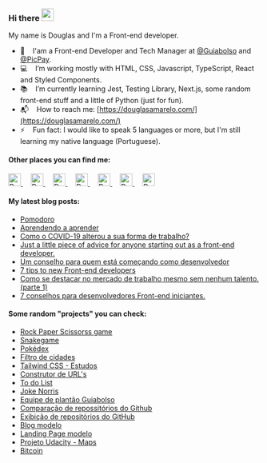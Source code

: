 ### Hi there <img src="https://media.giphy.com/media/hvRJCLFzcasrR4ia7z/giphy.gif" height="25px">

My name is Douglas and I'm a Front-end developer.

- :office: &nbsp;&nbsp; I'am a Front-end Developer and Tech Manager at [@Guiabolso](https://github.com/GuiaBolso) and [@PicPay](https://github.com/PicPay).
- :computer: &nbsp;&nbsp; I’m working mostly with HTML, CSS, Javascript, TypeScript, React and Styled Components.
- :books: &nbsp;&nbsp; I’m currently learning Jest, Testing Library, Next.js, some random front-end stuff and a little of Python (just for fun).
- :mailbox_with_mail: &nbsp;&nbsp; How to reach me: [https://douglasamarelo.com/](https://douglasamarelo.com/)
- :zap: &nbsp;&nbsp; Fun fact: I would like to speak 5 languages or more, but I'm still learning my native language (Portuguese).

#### Other places you can find me:

<p>
	<a href="https://www.linkedin.com/in/douglasamarelo/" title="Douglas Amarelo Lopes - LinkedIn" target="_blank">
		<img alt="Douglas Amarelo Lopes - LinkedIn" src="https://user-images.githubusercontent.com/3269950/87224345-ee420b00-c35a-11ea-89cd-215268e9e4bd.png" height="25" />
	</a>
	&nbsp; &nbsp;
	<a href="https://codepen.io/DouglasAmarelo/" title="Douglas Amarelo Lopes - Codepen" target="_blank">
		<img alt="Douglas Amarelo Lopes - Codepen" src="https://user-images.githubusercontent.com/3269950/87224358-f26e2880-c35a-11ea-81c8-975a2cec1a1c.png" height="25" />
	</a>
	&nbsp; &nbsp;
	<a href="https://codesandbox.io/u/DouglasAmarelo" title="Douglas Amarelo Lopes - CodeSandbox" target="_blank">
		<img alt="Douglas Amarelo Lopes - CodeSandbox" src="https://user-images.githubusercontent.com/3269950/155405354-00738d4f-1d87-4c27-802d-5064378d9ece.png" height="25" />
	</a>
	&nbsp; &nbsp;
	<a href="https://twitter.com/DouglasAmarelo" title="Douglas Amarelo Lopes - Twitter" target="_blank">
		<img alt="Douglas Amarelo Lopes - Twitter" src="https://user-images.githubusercontent.com/3269950/87224359-fac66380-c35a-11ea-8a66-d088205525f4.png" height="25" />
	</a>
	&nbsp; &nbsp;
	<a href="https://www.instagram.com/douglasamarelo_dev" title="Douglas Amarelo Lopes - Instagram" target="_blank">
		<img alt="Douglas Amarelo Lopes - Instagram" src="https://user-images.githubusercontent.com/3269950/114305746-e3660380-9aaf-11eb-8f33-0a8e5ffa80dd.png" height="25" />
	</a>
	&nbsp; &nbsp;
	<a href="https://medium.com/@DouglasAmarelo" title="Douglas Amarelo Lopes - Medium" target="_blank">
		<img alt="Douglas Amarelo Lopes - Medium" src="https://user-images.githubusercontent.com/3269950/87224334-e8e4c080-c35a-11ea-8ab2-355af0870a72.png" height="25" />
	</a>
	&nbsp; &nbsp;
	<a href="https://dev.to/douglasamarelo" title="Douglas Amarelo Lopes - Dev.to" target="_blank">
		<img alt="Douglas Amarelo Lopes - Dev.to" src="https://user-images.githubusercontent.com/3269950/155404717-f255aada-892e-49fc-9860-771de3c2fcf2.svg" height="25" />
	</a>
</p>

<!-- #### This week I spent my time on: -->

<!-- ![Wwakatime stats](https://github-readme-stats-taupe-two.vercel.app/api/wakatime?username=DouglasAmarelo&hide_title=true&hide_border=true&langs_count=5) -->

#### My latest blog posts:

<!-- BLOG-POST-LIST:START -->
- [Pomodoro](https://dev.to/douglasamarelo/pomodoro-4i9i)
- [Aprendendo a aprender](https://dev.to/douglasamarelo/aprendendo-a-aprender-2en8)
- [Como o COVID-19 alterou a sua forma de trabalho?](https://dev.to/douglasamarelo/como-o-covid-19-alterou-a-sua-forma-de-trabalho-4foj)
- [Just a little piece of advice for anyone starting out as a front-end developer.](https://dev.to/douglasamarelo/just-a-little-piece-of-advice-for-anyone-starting-out-as-a-front-end-developer-3dco)
- [Um conselho para quem está começando como desenvolvedor](https://dev.to/douglasamarelo/um-conselho-pra-quem-ta-comecando-como-desenvolvedor-3n22)
- [7 tips to new Front-end developers](https://dev.to/douglasamarelo/7-tips-to-new-front-end-developers-3em)
- [Como se destacar no mercado de trabalho mesmo sem nenhum talento. &lpar;parte 1&rpar;](https://dev.to/douglasamarelo/como-se-destacar-no-mercado-de-trabalho-mesmo-sem-nenhum-talento-parte-1-2f7l)
- [7 conselhos para desenvolvedores Front-end iniciantes.](https://dev.to/douglasamarelo/7-conselhos-para-desenvolvedores-front-end-iniciantes-pe0)
<!-- BLOG-POST-LIST:END -->

#### Some random "projects" you can check:

- [Rock Paper Scissorss game](https://game-rockpaperscissorss.netlify.app/)
- [Snakegame](https://douglasamarelo-snakegame.netlify.app/)
- [Pokédex](https://douglasamarelo-pokedex.vercel.app/)
- [Filtro de cidades](https://douglasamarelo-filtro-em-js.netlify.app/)
- [Tailwind CSS - Estudos](https://douglasamarelo-learning-tailwind.vercel.app/)
- [Construtor de URL's](https://url-builder.netlify.app/)
- [To do List](https://douglasamarelo-todo-list.netlify.app/)
- [Joke Norris](https://douglas-lopes-joke-norris.netlify.app/)
- [Equipe de plantão Guiabolso](https://gbconnect-alertas.netlify.app/)
- [Comparação de repossitórios do Github](https://comparegithubrepositories.netlify.app/)
- [Exibição de repositórios do GitHub](https://list-github-repositories.netlify.app/)
- [Blog modelo](https://douglasamarelo-gatsbyblog.netlify.app/)
- [Landing Page modelo](https://douglasamarelo-react-avancado.netlify.app/)
- [Projeto Udacity - Maps](https://douglas-lopes-udacity-neighborhood-map-react.netlify.app/)
- [Bitcoin](https://bitcoin-f11yk67j7-douglasamarelo.vercel.app/)

<!--
**DouglasAmarelo/DouglasAmarelo** is a ✨ _special_ ✨ repository because its `README.md` (this file) appears on your GitHub profile.

Here are some ideas to get you started:

- 🔭 I’m currently working on ...
- 🌱 I’m currently learning ...
- 👯 I’m looking to collaborate on ...
- 🤔 I’m looking for help with ...
- 💬 Ask me about ...
- 📫 How to reach me: ...
- 😄 Pronouns: ...
- ⚡ Fun fact: ...
-->
